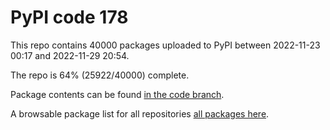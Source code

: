 # PyPI code 178

This repo contains 40000 packages uploaded to PyPI between 
2022-11-23 00:17 and 2022-11-29 20:54.

The repo is 64% (25922/40000) complete.

Package contents can be found [in the code branch](https://github.com/pypi-data/pypi-mirror-178/tree/code/packages).

A browsable package list for all repositories [all packages here](https://pypi-data.github.io/website/repositories/pypi-mirror-178).



